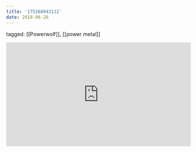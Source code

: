 ```yaml
---
title: '175268943112'
date: 2018-06-26
---
```

tagged: [[Powerwolf]], [[power metal]]
<iframe allow="accelerometer; autoplay; clipboard-write; encrypted-media; gyroscope; picture-in-picture" allowfullscreen="" frameborder="0" height="281" id="youtube_iframe" src="https://www.youtube.com/embed/3zx1ZtxUbGE?feature=oembed&amp;enablejsapi=1&amp;origin=https://safe.txmblr.com&amp;wmode=opaque" width="500"></iframe>